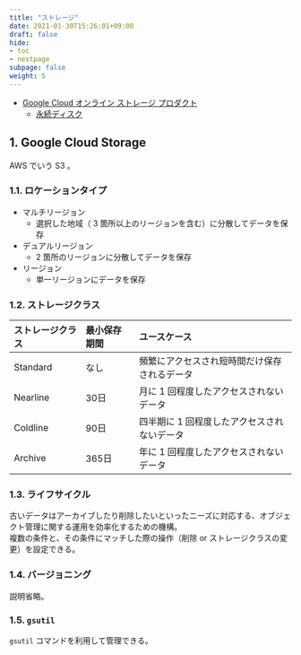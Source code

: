 ```yaml
---
title: "ストレージ"
date: 2021-01-30T15:26:01+09:00
draft: false
hide:
- toc
- nextpage
subpage: false
weight: 5
---
```


<!--more-->

- [Google Cloud オンライン ストレージ プロダクト](https://cloud.google.com/products/storage)
    - [永続ディスク](https://cloud.google.com/compute/docs/disks/add-persistent-disk)

## 1. Google Cloud Storage

AWS でいう S3 。

### 1.1. ロケーションタイプ

- マルチリージョン
    - 選択した地域（ 3 箇所以上のリージョンを含む）に分散してデータを保存
- デュアルリージョン
    - 2 箇所のリージョンに分散してデータを保存
- リージョン
    - 単一リージョンにデータを保存

### 1.2. ストレージクラス

|ストレージクラス|最小保存期間|ユースケース|
|:---|:---|:---|
|Standard|なし|頻繁にアクセスされ短時間だけ保存されるデータ|
|Nearline|30日|月に 1 回程度したアクセスされないデータ|
|Coldline|90日|四半期に 1 回程度したアクセスされないデータ|
|Archive|365日|年に 1 回程度したアクセスされないデータ|

### 1.3. ライフサイクル

古いデータはアーカイブしたり削除したいといったニーズに対応する、オブジェクト管理に関する運用を効率化するための機構。  
複数の条件と、その条件にマッチした際の操作（削除 or ストレージクラスの変更）を設定できる。

### 1.4. バージョニング

説明省略。

### 1.5. `gsutil`

`gsutil` コマンドを利用して管理できる。